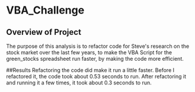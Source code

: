 # VBA_Challenge

## Overview of Project
The purpose of this analysis is to refactor code for Steve's research on the stock market over the last few years, to make the VBA Script for the green_stocks spreadsheet run faster, by making the code more efficient. 

##Results
Refactoring the code did make it run a little faster. Before I refactored it, the code took about 0.53 seconds to run. After refactoring it and running it a few times, it took about 0.3 seconds to run. 

